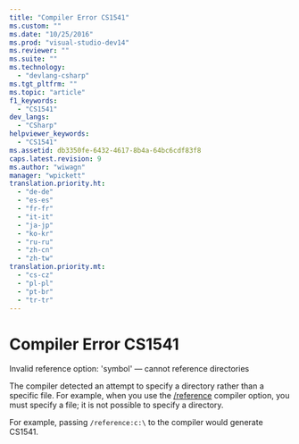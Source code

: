 ```yaml
---
title: "Compiler Error CS1541"
ms.custom: ""
ms.date: "10/25/2016"
ms.prod: "visual-studio-dev14"
ms.reviewer: ""
ms.suite: ""
ms.technology: 
  - "devlang-csharp"
ms.tgt_pltfrm: ""
ms.topic: "article"
f1_keywords: 
  - "CS1541"
dev_langs: 
  - "CSharp"
helpviewer_keywords: 
  - "CS1541"
ms.assetid: db3350fe-6432-4617-8b4a-64bc6cdf83f8
caps.latest.revision: 9
ms.author: "wiwagn"
manager: "wpickett"
translation.priority.ht: 
  - "de-de"
  - "es-es"
  - "fr-fr"
  - "it-it"
  - "ja-jp"
  - "ko-kr"
  - "ru-ru"
  - "zh-cn"
  - "zh-tw"
translation.priority.mt: 
  - "cs-cz"
  - "pl-pl"
  - "pt-br"
  - "tr-tr"
---
```

# Compiler Error CS1541
Invalid reference option: 'symbol' — cannot reference directories  
  
 The compiler detected an attempt to specify a directory rather than a specific file. For example, when you use the [/reference](../Topic/-reference%20\(C%23%20Compiler%20Options\).md) compiler option, you must specify a file; it is not possible to specify a directory.  
  
 For example, passing `/reference:c:\` to the compiler would generate CS1541.
